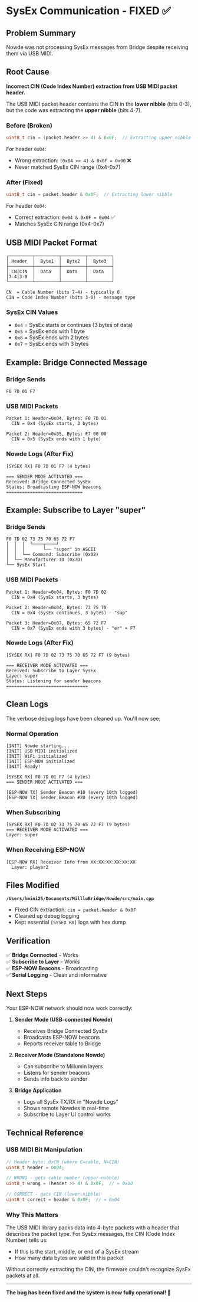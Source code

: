 # SysEx Communication - FIXED ✅

## Problem Summary
Nowde was not processing SysEx messages from Bridge despite receiving them via USB MIDI.

## Root Cause
**Incorrect CIN (Code Index Number) extraction from USB MIDI packet header.**

The USB MIDI packet header contains the CIN in the **lower nibble** (bits 0-3), but the code was extracting the **upper nibble** (bits 4-7).

### Before (Broken)
```cpp
uint8_t cin = (packet.header >> 4) & 0x0F;  // Extracting upper nibble
```

For header `0x04`:
- Wrong extraction: `(0x04 >> 4) & 0x0F = 0x00` ❌
- Never matched SysEx CIN range (0x4-0x7)

### After (Fixed)
```cpp
uint8_t cin = packet.header & 0x0F;  // Extracting lower nibble
```

For header `0x04`:
- Correct extraction: `0x04 & 0x0F = 0x04` ✅
- Matches SysEx CIN range (0x4-0x7)

## USB MIDI Packet Format

```
┌─────────┬─────────┬─────────┬─────────┐
│ Header  │  Byte1  │  Byte2  │  Byte3  │
├─────────┼─────────┼─────────┼─────────┤
│ CN│CIN  │  Data   │  Data   │  Data   │
│7-4│3-0  │         │         │         │
└─────────┴─────────┴─────────┴─────────┘

CN  = Cable Number (bits 7-4) - typically 0
CIN = Code Index Number (bits 3-0) - message type
```

### SysEx CIN Values
- `0x4` = SysEx starts or continues (3 bytes of data)
- `0x5` = SysEx ends with 1 byte
- `0x6` = SysEx ends with 2 bytes
- `0x7` = SysEx ends with 3 bytes

## Example: Bridge Connected Message

### Bridge Sends
```
F0 7D 01 F7
```

### USB MIDI Packets
```
Packet 1: Header=0x04, Bytes: F0 7D 01
  CIN = 0x4 (SysEx starts, 3 bytes)

Packet 2: Header=0x05, Bytes: F7 00 00
  CIN = 0x5 (SysEx ends with 1 byte)
```

### Nowde Logs (After Fix)
```
[SYSEX RX] F0 7D 01 F7 (4 bytes)

=== SENDER MODE ACTIVATED ===
Received: Bridge Connected SysEx
Status: Broadcasting ESP-NOW beacons
=============================
```

## Example: Subscribe to Layer "super"

### Bridge Sends
```
F0 7D 02 73 75 70 65 72 F7
│  │  │  └────┬────┘
│  │  │       └── "super" in ASCII
│  │  └── Command: Subscribe (0x02)
│  └── Manufacturer ID (0x7D)
└── SysEx Start
```

### USB MIDI Packets
```
Packet 1: Header=0x04, Bytes: F0 7D 02
  CIN = 0x4 (SysEx starts, 3 bytes)

Packet 2: Header=0x04, Bytes: 73 75 70
  CIN = 0x4 (SysEx continues, 3 bytes) - "sup"

Packet 3: Header=0x07, Bytes: 65 72 F7
  CIN = 0x7 (SysEx ends with 3 bytes) - "er" + F7
```

### Nowde Logs (After Fix)
```
[SYSEX RX] F0 7D 02 73 75 70 65 72 F7 (9 bytes)

=== RECEIVER MODE ACTIVATED ===
Received: Subscribe to Layer SysEx
Layer: super
Status: Listening for sender beacons
===============================
```

## Clean Logs

The verbose debug logs have been cleaned up. You'll now see:

### Normal Operation
```
[INIT] Nowde starting...
[INIT] USB MIDI initialized
[INIT] WiFi initialized
[INIT] ESP-NOW initialized
[INIT] Ready!

[SYSEX RX] F0 7D 01 F7 (4 bytes)
=== SENDER MODE ACTIVATED ===

[ESP-NOW TX] Sender Beacon #10 (every 10th logged)
[ESP-NOW TX] Sender Beacon #20 (every 10th logged)
```

### When Subscribing
```
[SYSEX RX] F0 7D 02 73 75 70 65 72 F7 (9 bytes)
=== RECEIVER MODE ACTIVATED ===
Layer: super
```

### When Receiving ESP-NOW
```
[ESP-NOW RX] Receiver Info from XX:XX:XX:XX:XX:XX
  Layer: player2
```

## Files Modified

**`/Users/hmini25/Documents/MillluBridge/Nowde/src/main.cpp`**
- Fixed CIN extraction: `cin = packet.header & 0x0F`
- Cleaned up debug logging
- Kept essential `[SYSEX RX]` logs with hex dump

## Verification

✅ **Bridge Connected** - Works  
✅ **Subscribe to Layer** - Works  
✅ **ESP-NOW Beacons** - Broadcasting  
✅ **Serial Logging** - Clean and informative  

## Next Steps

Your ESP-NOW network should now work correctly:

1. **Sender Mode (USB-connected Nowde)**
   - Receives Bridge Connected SysEx
   - Broadcasts ESP-NOW beacons
   - Reports receiver table to Bridge

2. **Receiver Mode (Standalone Nowde)**
   - Can subscribe to Millumin layers
   - Listens for sender beacons
   - Sends info back to sender

3. **Bridge Application**
   - Logs all SysEx TX/RX in "Nowde Logs"
   - Shows remote Nowdes in real-time
   - Subscribe to Layer UI control works

## Technical Reference

### USB MIDI Bit Manipulation
```cpp
// Header byte: 0xCN (where C=cable, N=CIN)
uint8_t header = 0x04;

// WRONG - gets cable number (upper nibble)
uint8_t wrong = (header >> 4) & 0x0F;  // = 0x00

// CORRECT - gets CIN (lower nibble)
uint8_t correct = header & 0x0F;  // = 0x04
```

### Why This Matters
The USB MIDI library packs data into 4-byte packets with a header that describes the packet type. For SysEx messages, the CIN (Code Index Number) tells us:
- If this is the start, middle, or end of a SysEx stream
- How many data bytes are valid in this packet

Without correctly extracting the CIN, the firmware couldn't recognize SysEx packets at all.

---

**The bug has been fixed and the system is now fully operational! 🎉**
